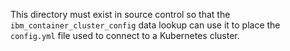 This directory must exist in source control so that the `ibm_container_cluster_config` data lookup can use it to place the `config.yml` file used to connect to a Kubernetes cluster.
